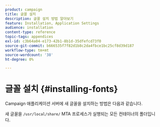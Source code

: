 ```yaml
---
product: campaign
title: 글꼴 설치
description: 글꼴 설치 방법 알아보기
feature: Installation, Application Settings
audience: installation
content-type: reference
topic-tags: appendices
exl-id: c3b64a04-e173-42b1-8b1d-35dfefcd73f0
source-git-commit: b666535f7f82d1b8c2da4fbce1bc25cf8d39d187
workflow-type: tm+mt
source-wordcount: '38'
ht-degree: 0%

---
```


# 글꼴 설치 {#installing-fonts}



Campaign 애플리케이션 서버에 새 글꼴을 설치하는 방법은 다음과 같습니다.

새 글꼴을 `/usr/local/share/` MTA 프로세스가 실행되는 모든 컨테이너의 폴더입니다.
